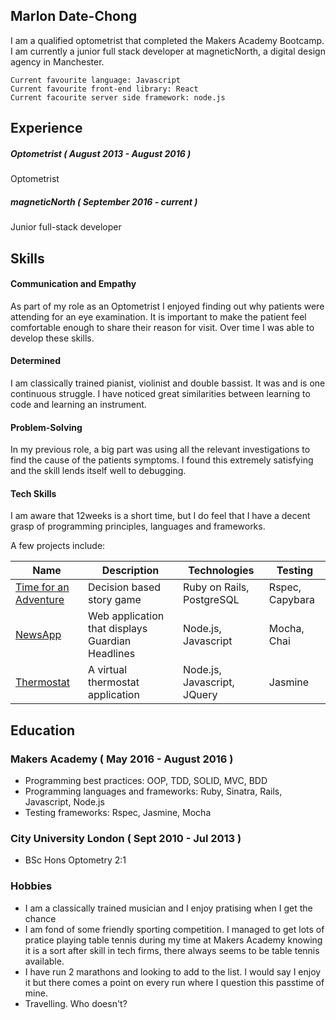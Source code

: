## Marlon Date-Chong

I am a qualified optometrist that completed the Makers Academy Bootcamp. I am currently a junior full stack developer at magneticNorth, a digital design agency in Manchester.

```
Current favourite language: Javascript
Current favourite front-end library: React
Current facourite server side framework: node.js
```

## Experience

##### Optometrist ( August 2013 - August 2016 )
Optometrist

##### magneticNorth ( September 2016 - current )
Junior full-stack developer

## Skills

#### Communication and Empathy

As part of my role as an Optometrist I enjoyed finding out why patients were attending for an eye examination. It is important to make the patient feel comfortable enough to share their reason for visit. Over time I was able to develop these skills.


#### Determined

I am classically trained pianist, violinist and double bassist. It was and is one continuous struggle. I have noticed great similarities between learning to code and learning an instrument.

#### Problem-Solving

In my previous role, a big part was using all the relevant investigations to find the cause of the patients symptoms. I found this extremely satisfying and the skill lends itself well to debugging.

#### Tech Skills

I am aware that 12weeks is a short time, but I do feel that I have a decent grasp of programming principles, languages and frameworks.

A few projects include:

| Name                                                   | Description                                                | Technologies                   | Testing         |
|      ---------------------------------------           | -------------------                                        | ----------------------         | ------------    |
| [Time for an Adventure](https://github.com/lomlo/TFAA) | Decision based story game                                  | Ruby on Rails, PostgreSQL | Rspec, Capybara |
| [NewsApp](https://github.com/marlondc/newsApp)         | Web application that displays Guardian Headlines           | Node.js, Javascript            | Mocha, Chai     |
| [Thermostat](https://github.com/marlondc/thermostat)   | A virtual thermostat application                           | Node.js, Javascript, JQuery    | Jasmine         |  



## Education

### Makers Academy ( May 2016 - August 2016 )


- Programming best practices: OOP, TDD, SOLID, MVC, BDD
- Programming languages and frameworks: Ruby, Sinatra, Rails, Javascript, Node.js
- Testing frameworks: Rspec, Jasmine, Mocha

### City University London ( Sept 2010 - Jul 2013 )

- BSc Hons Optometry 2:1

### Hobbies

- I am a classically trained musician and I enjoy pratising when I get the chance
- I am fond of some friendly sporting competition. I managed to get lots of pratice playing table tennis during my time at Makers Academy knowing it is a sort after skill in tech firms, there always seems to be table tennis available.
- I have run 2 marathons and looking to add to the list. I would say I enjoy it but there comes a point on every run where I question this passtime of mine.
- Travelling. Who doesn't?
